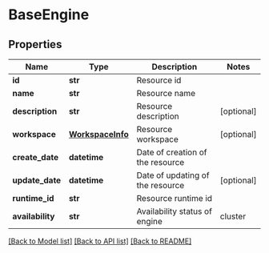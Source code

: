 # BaseEngine

## Properties
Name | Type | Description | Notes
------------ | ------------- | ------------- | -------------
**id** | **str** | Resource id | 
**name** | **str** | Resource name | 
**description** | **str** | Resource description | [optional] 
**workspace** | [**WorkspaceInfo**](WorkspaceInfo.md) | Resource workspace | [optional] 
**create_date** | **datetime** | Date of creation of the resource | 
**update_date** | **datetime** | Date of updating of the resource | [optional] 
**runtime_id** | **str** | Resource runtime id | 
**availability** | **str** | Availability status of engine|cluster | [optional] 

[[Back to Model list]](../README.md#documentation-for-models) [[Back to API list]](../README.md#documentation-for-api-endpoints) [[Back to README]](../README.md)


